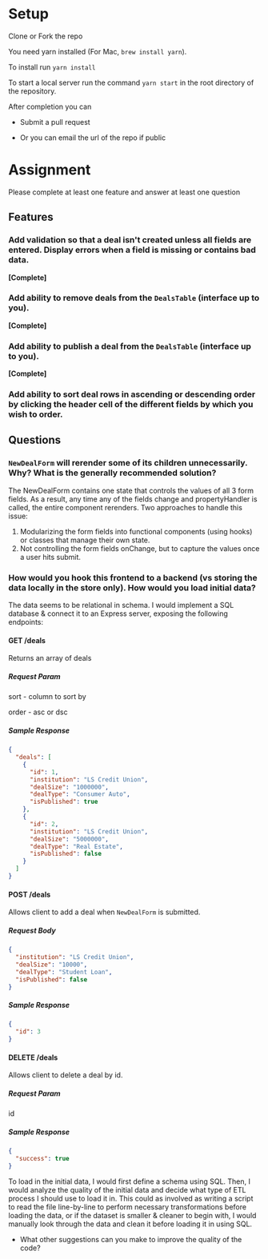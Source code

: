# Setup

Clone or Fork the repo

You need yarn installed (For Mac, `brew install yarn`).

To install run `yarn install`

To start a local server run the command `yarn start` in the root directory of the repository.

After completion you can

- Submit a pull request

- Or you can email the url of the repo if public

# Assignment

Please complete at least one feature and answer at least one question

## Features

### Add validation so that a deal isn't created unless all fields are entered. Display errors when a field is missing or contains bad data.

**[Complete]**

### Add ability to remove deals from the `DealsTable` (interface up to you).

**[Complete]**

### Add ability to publish a deal from the `DealsTable` (interface up to you).

**[Complete]**

### Add ability to sort deal rows in ascending or descending order by clicking the header cell of the different fields by which you wish to order.

## Questions

### `NewDealForm` will rerender some of its children unnecessarily. Why? What is the generally recommended solution?

The NewDealForm contains one state that controls the values of all 3 form fields. As a result, any time any of the fields change and propertyHandler is called, the entire component rerenders. Two approaches to handle this issue:

1. Modularizing the form fields into functional components (using hooks) or classes that manage their own state.
2. Not controlling the form fields onChange, but to capture the values once a user hits submit.

### How would you hook this frontend to a backend (vs storing the data locally in the store only). How would you load initial data?

The data seems to be relational in schema. I would implement a SQL database & connect it to an Express server, exposing the following endpoints:

#### **GET /deals**

Returns an array of deals

##### Request Param

sort - column to sort by

order - asc or dsc

##### Sample Response

```json
{
  "deals": [
    {
      "id": 1,
      "institution": "LS Credit Union",
      "dealSize": "1000000",
      "dealType": "Consumer Auto",
      "isPublished": true
    },
    {
      "id": 2,
      "institution": "LS Credit Union",
      "dealSize": "5000000",
      "dealType": "Real Estate",
      "isPublished": false
    }
  ]
}
```

#### **POST /deals**

Allows client to add a deal when `NewDealForm` is submitted.

##### Request Body

```json
{
  "institution": "LS Credit Union",
  "dealSize": "10000",
  "dealType": "Student Loan",
  "isPublished": false
}
```

##### Sample Response

```json
{
  "id": 3
}
```

#### **DELETE /deals**

Allows client to delete a deal by id.

##### Request Param

id

##### Sample Response

```json
{
  "success": true
}
```

To load in the initial data, I would first define a schema using SQL. Then, I would analyze the quality of the initial data and decide what type of ETL process I should use to load it in. This could as involved as writing a script to read the file line-by-line to perform necessary transformations before loading the data, or if the dataset is smaller & cleaner to begin with, I would manually look through the data and clean it before loading it in using SQL.

- What other suggestions can you make to improve the quality of the code?
